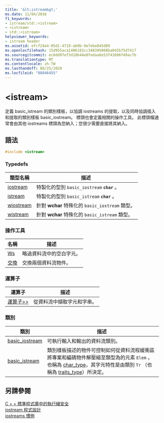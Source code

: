 ```yaml
---
title: '&lt;istream&gt;'
ms.date: 11/04/2016
f1_keywords:
- istream/std::<istream>
- <istream>
- std::<istream>
helpviewer_keywords:
- istream header
ms.assetid: efcf24e4-05d1-4719-ab0b-9e7ebe845d89
ms.openlocfilehash: 15d955aca1406183cc348395068ba042b75d7417
ms.sourcegitcommit: ec6dd97ef3d10b44e0fedaa8e53f41696f49ac7b
ms.translationtype: MT
ms.contentlocale: zh-TW
ms.lasthandoff: 08/25/2020
ms.locfileid: "88846455"
---
```

# <a name="ltistreamgt"></a>&lt;istream&gt;

定義 basic_istream 的類別樣板，以協調 iostreams 的提取，以及同時協調插入和提取的類別樣板 basic_iostream。 標頭也會定義相關的操作工具。 此標頭檔通常會由其他 iostreams 標頭為您納入；您很少需要直接將其納入。

## <a name="syntax"></a>語法

```cpp
#include <istream>
```

### <a name="typedefs"></a>Typedefs

|類型名稱|描述|
|-|-|
|[iostream](../standard-library/istream-typedefs.md#iostream)|特製化的型別 `basic_iostream` **`char`** 。|
|[istream](../standard-library/istream-typedefs.md#istream)|特製化的型別 `basic_istream` **`char`** 。|
|[wiostream](../standard-library/istream-typedefs.md#wiostream)|針對 **wchar** 特殊化的 `basic_iostream` 類型。|
|[wistream](../standard-library/istream-typedefs.md#wistream)|針對 **wchar** 特殊化的 `basic_istream` 類型。|

### <a name="manipulators"></a>操作工具

|名稱|描述|
|-|-|
|[Ws](../standard-library/istream-functions.md#ws)|略過資料流中的空白字元。|
|[交換](../standard-library/istream-functions.md#istream_swap)|交換兩個資料流物件。|

### <a name="operators"></a>運算子

|運算子|描述|
|-|-|
|[運算子>>](../standard-library/istream-operators.md#op_gt_gt)|從資料流中擷取字元和字串。|

### <a name="classes"></a>類別

|類別|描述|
|-|-|
|[basic_iostream](../standard-library/basic-iostream-class.md)|可執行輸入和輸出的資料流類別。|
|[basic_istream](../standard-library/basic-istream-class.md)|類別樣板描述的物件可控制如何從資料流程緩衝區將專案和編碼物件解壓縮至類型為的元素 `Elem` ，也稱為 [char_type](../standard-library/basic-ios-class.md#char_type)，其字元特性是由類別 `Tr` （也稱為 [traits_type](../standard-library/basic-ios-class.md#traits_type)）所決定。|

## <a name="see-also"></a>另請參閱

[C + + 標準程式庫中的執行緒安全](../standard-library/thread-safety-in-the-cpp-standard-library.md)\
[iostream 程式設計](../standard-library/iostream-programming.md)\
[iostreams 慣例](../standard-library/iostreams-conventions.md)
